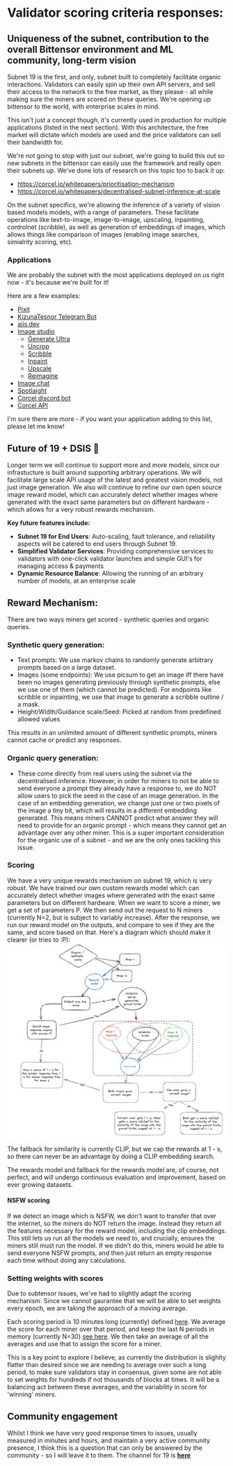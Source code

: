 # Validator scoring criteria responses:

## Uniqueness of the subnet, contribution to the overall Bittensor environment and ML community, long-term vision

Subnet 19 is the first, and only, subnet built to completely facilitate organic interactions. Validators can easily spin up their own API servers, and sell their access to the network to the free market, as they please - all while making sure the miners are scored on these queries. We're opening up bittensor to the world, with enterprise scales in mind. 

This isn't just a concept though, it's currently used in production for multiple applications (listed in the next section). With this architecture, the free market will dictate which models are used and the price validators can sell their bandwidth for.

We're not going to stop with just our subnet, we're going to build this out so new subnets in the bittensor can easily use the framework and really open their subnets up. We've done lots of research on this topic too to back it up:
- https://corcel.io/whitepapers/prioritisation-mechanism
- https://corcel.io/whitepapers/decentralised-subnet-inference-at-scale

On the subnet specifics, we're allowing the inference of a variety of vision based models models, with a range of parameters. These facilitate operations like text-to-image, image-to-image, upscaling, inpainting, controlnet (scribble), as well as generation of embeddings of images, which allows things like comparison of images (enabling image searches, simialrity scoring, etc).



### Applications
We are probably the subnet with the most applications deployed on us right now - it's because we're built for it! 

Here are a few examples: 

- [Pixit](https://playpixit.com)
- [KizunaTesnor Telegram Bot](https://twitter.com/KizunaToken/status/1762992798444273745?t=EWW0Vu7j0f3DOGCC5CAXwA&s=19)
- [aiis.dev](https://aiis.dev/)
- [Image studio](https://app.corcel.io/image-studio)
    * [Generate Ultra](https://app.corcel.io/image-studio/app/generate-ultra)
    * [Uncrop](https://app.corcel.io/image-studio/app/uncrop)
    * [Scribble](https://app.corcel.io/image-studio/app/scribble)
    * [Inpaint](https://app.corcel.io/image-studio/app/inpaint)
    * [Upscale](https://app.corcel.io/image-studio/app/upscale)
    * [Reimagine](https://app.corcel.io/image-studio/app/reimagine)
- [Image chat](https://app.corcel.io/chat)
- [Spotlaight](https://www.spotlaight.com/)
- [Corcel discord bot](https://discord.com/invite/dR865yTPaZ)
- [Corcel API](https://api.corcel.io/docs)

I'm sure there are more - if you want your application adding to this list, please let me know!

## Future of 19 + DSIS 🚀

Longer term we will continue to support more and more models, since our infrastucture is built around supporting arbitrary operations. We will facilitate large scale API usage of the latest and greatest vision models, not just image generation. We also will continue to refine our own open source image reward model, which can accurately detect whether images where generated with the exact same parameters but on different hardware - which allows for a very robust rewards mechanism.


**Key future features include:**

-  **Subnet 19 for End Users**: Auto-scaling, fault tolerance, and reliability aspects will be catered to end users through Subnet 19.
-  **Simplified Validator Services**: Providing comprehensive services to validators with one-click validator launches and simple GUI's for managing access & payments
-  **Dynamic Resource Balance**: Allowing the running of an arbitrary number of models, at an enterprise scale

## Reward Mechanism:
There are two ways miners get scored - synthetic queries and organic queries.  

### Synthetic query generation:

- Text prompts: We use markov chains to randomly generate arbitrary prompts based on a large dataset.
- Images (some endpoints): We use picsum to get an image iff there have been no images generating previously through synthetic prompts, else we use one of them (which cannot be predicted). For endpoints like scribble or inpainting, we use that image to generate a scribble outline / a mask.
- Height/Width/Guidance scale/Seed: Picked at random from predefined allowed values

This results in an unlimited amount of different synthetic prompts, miners cannot cache or predict any responses. 

### Organic query generation:
- These come directly from real users using the subnet via the decentralised inference. However, in order for miners to not be able to send everyone a prompt they already have a response to, we do NOT allow users to pick the seed in the case of an image generation. In the case of an embedding generation, we change just one or two pixels of the image a tiny bit, which will results in a different embedding generated. This means miners CANNOT predict what answer they will need to provide for an organic prompt - which means they cannot get an advantage over any other miner. This is a super important consideration for the organic use of a subnet - and we are the only ones tackling this issue.


### Scoring
We have a very unique rewards mechanism on subnet 19, which is very robust. We have trained our own custom rewards model which can accurately detect whether images where generated with the exact same parameters but on different hardware. When we want to score a miner, we get a set of parameters P. We then send out the request to N miners (currently N=2, but is subject to variably increase). After the response, we run our reward model on the outputs, and compare to see if they are the same, and score based on that. Here's a diagram which should make it clearer (or tries to :P):
![Diagram of scoring mechanism](scoring-diagram.png)

The fallback for similarity is currently CLIP, but we cap the rewards at 1 - s, so there can never be an advantage by doing a CLIP embedding search.

The rewards model and fallback for the rewards model are, of course, not perfect, and will undergo continuous evaluation and improvement, based on ever growing datasets.

#### NSFW scoring
If we detect an image which is NSFW, we don't want to transfer that over the internet, so the miners do NOT return the image. Instead they return all the features necessary for the reward model, including the clip embeddings. This still lets us run all the models we need to, and crucially, ensures the miners still must run the model. If we didn't do this, miners would be able to send everyone NSFW prompts, and then just return an empty response each time without doing any calculations.

### Setting weights with scores
Due to subtensor issues, we've had to slightly adapt the scoring mechanism. Since we cannot gaurantee that we will be able to set weights every epoch, we are taking the approach of a moving average. 

Each scoring period is 10 minutes long (currently) defined [here](https://github.com/namoray/vision/blob/7bf552e9e81c1271c17ecb1e69aec67ce9cd8a5c/validation/validator_api_server/core_validator.py#L101). We average the score for each miner over that period, and keep the last N periods in memory (currently N=30) [see here](https://github.com/namoray/vision/blob/7bf552e9e81c1271c17ecb1e69aec67ce9cd8a5c/validation/validator_api_server/core_validator.py#L46C27-L46C35). We then take an average of all the averages and use that to assign the score for a miner.

This is a key point to explore I believe, as currently the distribution is slighlty flatter than desired since we are needing to average over such a long period, to make sure validators stay in consensus, given some are not able to set weights for hundreds if not thousands of blocks at times. It will be a balancing act between these averages, and the variability in score for 'winning' miners.


## Community engagement
Whilst I think we have very good response times to issues, usually measured in minutes and hours, and maintain a very active community presence, I think this is a question that can only be answered by the community - so I will leave it to them. The channel for 19 is **[here](https://discord.com/channels/799672011265015819/1186691482749505627)**

